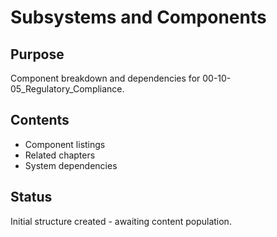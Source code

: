 # Subsystems and Components

## Purpose
Component breakdown and dependencies for 00-10-05_Regulatory_Compliance.

## Contents
- Component listings
- Related chapters
- System dependencies

## Status
Initial structure created - awaiting content population.

